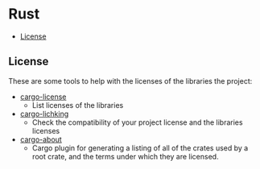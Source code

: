 # Rust
  * [License](#license)

## License

These are some tools to help with the licenses of the libraries the project:
- [cargo-license](https://crates.io/crates/cargo-license)
  - List licenses of the libraries
- [cargo-lichking](https://crates.io/crates/cargo-lichking)
  - Check the compatibility of your project license and the libraries licenses
- [cargo-about](https://crates.io/crates/cargo-about)
  - Cargo plugin for generating a listing of all of the crates used by a root crate, and the terms under which they are licensed.